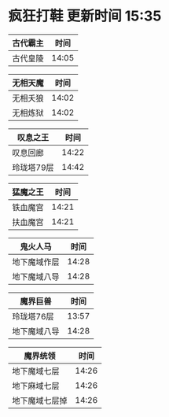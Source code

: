 # 疯狂打鞋 更新时间 15:35

| 古代霸主   | 时间    |
|--------|-------|
| 古代皇陵 | 14:05 |

| 无相天魔   | 时间    |
|--------|-------|
| 无相夭狼 | 14:02 |
| 无相炼狱 | 14:02 |

| 叹息之王   | 时间    |
|--------|-------|
| 叹息回廊 | 14:22 |
| 玲珑塔79层 | 14:42 |

| 猛魔之王   | 时间    |
|--------|-------|
| 铁血魔宫 | 14:21 |
| 扶血魔宫 | 14:21 |

| 鬼火人马   | 时间    |
|--------|-------|
| 地下魔域作层 | 14:28 |
| 地下魔域八导 | 14:28 |

| 魔界巨兽   | 时间    |
|--------|-------|
| 玲珑塔76层 | 13:57 |
| 地下魔域八导 | 14:28 |

| 魔界统领   | 时间    |
|--------|-------|
| 地下魔域七层 | 14:26 |
| 地下麻域七层 | 14:26 |
| 地下魔域七层掉 | 14:26 |